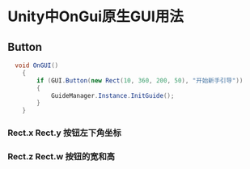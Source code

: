 # Unity中OnGui原生GUI用法

## Button

```C#
  void OnGUI()
    {
        if (GUI.Button(new Rect(10, 360, 200, 50), "开始新手引导"))
        {
            GuideManager.Instance.InitGuide();
        }
    }
```

### Rect.x Rect.y   按钮左下角坐标

### Rect.z Rect.w   按钮的宽和高